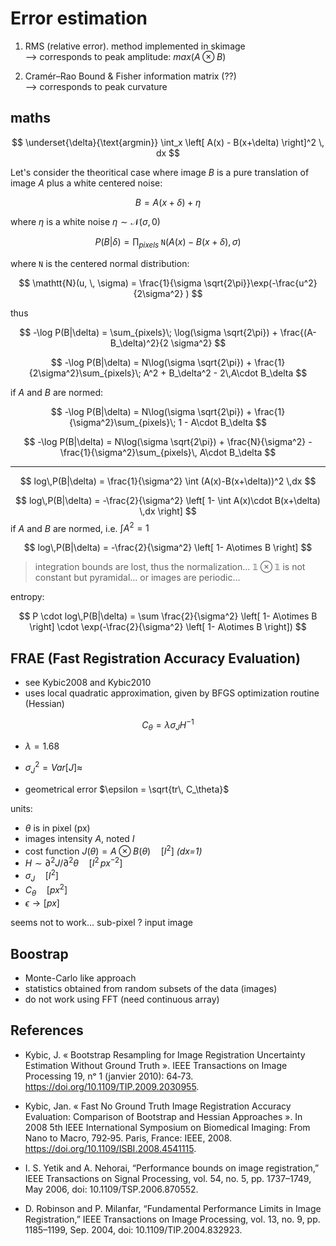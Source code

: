 # Error estimation

1. RMS (relative error). method implemented in skimage  
--> corresponds to peak amplitude: $max(A \otimes B)$

2.   Cramér–Rao Bound & Fisher information matrix (??)  
--> corresponds to peak curvature 


## maths

$$
\underset{\delta}{\text{argmin}} \int_x \left[ A(x) - B(x+\delta) \right]^2 \, dx
$$


Let's consider the theoritical case where image $B$ is a pure translation of image $A$ plus a white centered noise:

$$
B = A(x + \delta) + \eta
$$

where $\eta$ is a white noise $\eta \sim \mathcal{N}(\sigma, \, 0)$


$$
P(B|\delta) = \prod_{pixels}\; \mathtt{N}( A(x)-B(x+\delta), \, \sigma ) 
$$

where $\mathtt{N}$ is the centered normal distribution:

$$
\mathtt{N}(u, \, \sigma) = \frac{1}{\sigma \sqrt{2\pi}}\exp(-\frac{u^2}{2\sigma^2}  )
$$

thus

$$
-\log P(B|\delta) = \sum_{pixels}\; \log(\sigma  \sqrt{2\pi}) + \frac{(A-B_\delta)^2}{2 \sigma^2}
$$

$$
-\log P(B|\delta) =  N\log(\sigma  \sqrt{2\pi}) + \frac{1}{2\sigma^2}\sum_{pixels}\; A^2 + B_\delta^2 - 2\,A\cdot B_\delta
$$

if $A$ and $B$ are normed:

$$
-\log P(B|\delta) =  N\log(\sigma  \sqrt{2\pi}) + \frac{1}{\sigma^2}\sum_{pixels}\; 1 - A\cdot B_\delta
$$

$$
-\log P(B|\delta) =  N\log(\sigma  \sqrt{2\pi}) + \frac{N}{\sigma^2} - \frac{1}{\sigma^2}\sum_{pixels}\, A\cdot B_\delta
$$

---

$$
log\,P(B|\delta) = \frac{1}{\sigma^2} \int (A(x)-B(x+\delta))^2 \,dx
$$

$$
log\,P(B|\delta) = -\frac{2}{\sigma^2} \left[ 1-  \int A(x)\cdot B(x+\delta) \,dx  \right]
$$ 
if $A$ and $B$ are normed, i.e. $\int A^2 = 1$

$$
log\,P(B|\delta) = -\frac{2}{\sigma^2} \left[ 1-  A\otimes B  \right]
$$ 

> integration bounds are lost, thus the normalization... $\mathbb{1}\otimes \mathbb{1}$ is not constant but pyramidal... or images are periodic...

entropy:

$$
P \cdot log\,P(B|\delta) = \sum \frac{2}{\sigma^2} \left[ 1-  A\otimes B  \right] \cdot \exp(-\frac{2}{\sigma^2} \left[ 1-  A\otimes B  \right])
$$ 


## FRAE (Fast Registration Accuracy Evaluation)

- see Kybic2008 and Kybic2010
- uses local quadratic approximation, given by BFGS optimization routine (Hessian)


$$
C_\theta = \lambda \sigma_J H^{-1}
$$

- $\lambda=1.68$
- $\sigma_J^2 = Var[J] \approx$


- geometrical error $\epsilon = \sqrt{tr\, C_\theta}$

units:
- $\theta$ is in pixel (px)
- images intensity $A$, noted $I$
- cost function $J(\theta) = A \otimes B (\theta) \quad [I^2]$ _(dx=1)_
- $H \sim \partial^2 J / \partial^2 \theta \quad [I^2 \, px^{-2}]$
- $\sigma_J \quad [I^2]$
- $C_\theta \quad [px^2]$
- $\epsilon \rightarrow [px]$

seems not to work... sub-pixel ? input image

## Boostrap

- Monte-Carlo like approach
- statistics obtained from random subsets of the data (images)
- do not work using FFT (need continuous array)

## References

- Kybic, J. « Bootstrap Resampling for Image Registration Uncertainty Estimation Without Ground Truth ». IEEE Transactions on Image Processing 19, nᵒ 1 (janvier 2010): 64‑73. https://doi.org/10.1109/TIP.2009.2030955.

- Kybic, Jan. « Fast No Ground Truth Image Registration Accuracy Evaluation: Comparison of Bootstrap and Hessian Approaches ». In 2008 5th IEEE International Symposium on Biomedical Imaging: From Nano to Macro, 792‑95. Paris, France: IEEE, 2008. https://doi.org/10.1109/ISBI.2008.4541115.

- I. S. Yetik and A. Nehorai, “Performance bounds on image registration,” IEEE Transactions on Signal Processing, vol. 54, no. 5, pp. 1737–1749, May 2006, doi: 10.1109/TSP.2006.870552.

- D. Robinson and P. Milanfar, “Fundamental Performance Limits in Image Registration,” IEEE Transactions on Image Processing, vol. 13, no. 9, pp. 1185–1199, Sep. 2004, doi: 10.1109/TIP.2004.832923.
